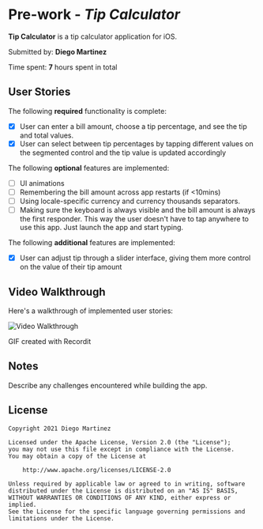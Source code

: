 # Pre-work - *Tip Calculator*

**Tip Calculator** is a tip calculator application for iOS.

Submitted by: **Diego Martinez**

Time spent: **7** hours spent in total

## User Stories

The following **required** functionality is complete:

* [X] User can enter a bill amount, choose a tip percentage, and see the tip and total values.
* [X] User can select between tip percentages by tapping different values on the segmented control and the tip value is updated accordingly

The following **optional** features are implemented:

* [ ] UI animations
* [ ] Remembering the bill amount across app restarts (if <10mins)
* [ ] Using locale-specific currency and currency thousands separators.
* [ ] Making sure the keyboard is always visible and the bill amount is always the first responder. This way the user doesn't have to tap anywhere to use this app. Just launch the app and start typing.

The following **additional** features are implemented:

- [X] User can adjust tip through a slider interface, giving them more control on the value of their tip amount

## Video Walkthrough

Here's a walkthrough of implemented user stories:

<img src='https://recordit.co/gL8HJmfeL1.gif' title='Tip Calculator Video Walkthrough' width='' alt='Video Walkthrough' />

GIF created with Recordit

## Notes

Describe any challenges encountered while building the app.

## License

    Copyright 2021 Diego Martinez

    Licensed under the Apache License, Version 2.0 (the "License");
    you may not use this file except in compliance with the License.
    You may obtain a copy of the License at

        http://www.apache.org/licenses/LICENSE-2.0

    Unless required by applicable law or agreed to in writing, software
    distributed under the License is distributed on an "AS IS" BASIS,
    WITHOUT WARRANTIES OR CONDITIONS OF ANY KIND, either express or implied.
    See the License for the specific language governing permissions and
    limitations under the License.
